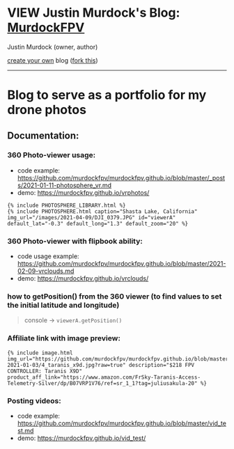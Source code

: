 # VIEW Justin Murdock's Blog: [MurdockFPV](https://murdockfpv.github.io/)

Justin Murdock (owner, author)

[create your own](https://howchoo.com/git/how-to-blog-in-markdown-using-github-and-jekyll-now) blog ([fork this](https://github.com/barryclark/jekyll-now))

___

# Blog to serve as a portfolio for my drone photos

## Documentation:

### 360 Photo-viewer usage: 

* code example: https://github.com/murdockfpv/murdockfpv.github.io/blob/master/_posts/2021-01-11-photosphere_vr.md
* demo: https://murdockfpv.github.io/vrphotos/

```
{% include PHOTOSPHERE_LIBRARY.html %}
{% include PHOTOSPHERE.html caption="Shasta Lake, California" img_url="/images/2021-04-09/DJI_0379.JPG" id="viewerA" default_lat="-0.3" default_long="1.3" default_zoom="20" %}
```

### 360 Photo-viewer with flipbook ability:

* code usage example: https://github.com/murdockfpv/murdockfpv.github.io/blob/master/2021-02-09-vrclouds.md
* demo: https://murdockfpv.github.io/vrclouds/

### how to getPosition() from the 360 viewer (to find values to set the initial latitude and longitude)

> console -> `viewerA.getPosition()`

### Affiliate link with image preview:

```
{% include image.html img_url="https://github.com/murdockfpv/murdockfpv.github.io/blob/master/images/list-2021-01-03/4_taranis_x9d.jpg?raw=true" description="$218 FPV CONTROLLER: Taranis X9D" product_aff_link="https://www.amazon.com/FrSky-Taranis-Access-Telemetry-Silver/dp/B07VRP1V76/ref=sr_1_1?tag=juliusakula-20" %}
```

### Posting videos:

* code example: https://github.com/murdockfpv/murdockfpv.github.io/blob/master/vid_test.md
* demo: https://murdockfpv.github.io/vid_test/

